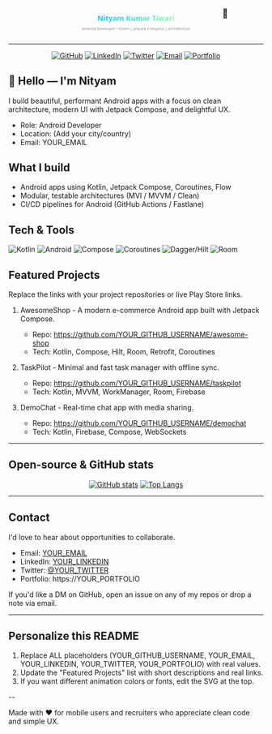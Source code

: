 <!--
  Profile README for: Nityam Kumar Tiwari
  Role: Android Developer
  Instructions: Replace placeholders (YOUR_...) with real links/usernames.
-->

<div align="center">

<!-- Animated SVG Hero -->
<svg width="100%" height="140" viewBox="0 0 1200 140" preserveAspectRatio="xMidYMid meet" xmlns="http://www.w3.org/2000/svg">
  <defs>
    <linearGradient id="g" x1="0%" x2="100%">
      <stop offset="0%" stop-color="#00C9FF">
        <animate attributeName="stop-color" dur="6s" values="#00C9FF;#92FE9D;#00C9FF" repeatCount="indefinite" />
      </stop>
      <stop offset="100%" stop-color="#92FE9D">
        <animate attributeName="stop-color" dur="6s" values="#92FE9D;#00C9FF;#92FE9D" repeatCount="indefinite" />
      </stop>
    </linearGradient>
  </defs>

  <rect width="1200" height="140" fill="transparent" />

  <text x="50%" y="48%" text-anchor="middle" font-family="Segoe UI, Roboto, system-ui, -apple-system, 'Helvetica Neue', Arial" font-weight="700" font-size="34" fill="url(#g)">
    Nityam Kumar Tiwari
  </text>

  <text x="50%" y="78%" text-anchor="middle" font-family="Segoe UI, Roboto, system-ui, -apple-system, 'Helvetica Neue', Arial" font-size="18" fill="#8b8b8b">
    Android Developer • Kotlin | Jetpack Compose | Architecture
  </text>

  <!-- Waving hand animation -->
  <text x="85%" y="32%" font-size="40" text-anchor="middle">
    <tspan id="wave">👋</tspan>
    <animateTransform xlink:href="#wave" attributeName="transform" type="rotate" values="0 0 0;20 0 0;-20 0 0;0 0 0" dur="2s" repeatCount="indefinite" />
  </text>
</svg>

</div>

---

<p align="center">
  <a href="https://github.com/YOUR_GITHUB_USERNAME"><img alt="GitHub" src="https://img.shields.io/badge/GitHub-Profile-181717?logo=github&logoColor=white"></a>
  <a href="https://www.linkedin.com/in/YOUR_LINKEDIN"><img alt="LinkedIn" src="https://img.shields.io/badge/LinkedIn-Connect-blue?logo=linkedin&logoColor=white"></a>
  <a href="https://twitter.com/YOUR_TWITTER"><img alt="Twitter" src="https://img.shields.io/badge/Twitter-Follow-1DA1F2?logo=twitter&logoColor=white"></a>
  <a href="mailto:YOUR_EMAIL"><img alt="Email" src="https://img.shields.io/badge/Email-Contact-D14836?logo=gmail&logoColor=white"></a>
  <a href="https://YOUR_PORTFOLIO"><img alt="Portfolio" src="https://img.shields.io/badge/Portfolio-View-6f42c1?logo=google-chrome&logoColor=white"></a>
</p>

## 👋 Hello — I'm Nityam

I build beautiful, performant Android apps with a focus on clean architecture, modern UI with Jetpack Compose, and delightful UX.

- Role: Android Developer
- Location: (Add your city/country)
- Email: YOUR_EMAIL

## What I build

- Android apps using Kotlin, Jetpack Compose, Coroutines, Flow
- Modular, testable architectures (MVI / MVVM / Clean)
- CI/CD pipelines for Android (GitHub Actions / Fastlane)

## Tech & Tools

<p>
  <img alt="Kotlin" src="https://img.shields.io/badge/Kotlin-0095D5?logo=kotlin&logoColor=white"> 
  <img alt="Android" src="https://img.shields.io/badge/Android-3DDC84?logo=android&logoColor=white"> 
  <img alt="Compose" src="https://img.shields.io/badge/Jetpack%20Compose-4285F4?logo=android&logoColor=white"> 
  <img alt="Coroutines" src="https://img.shields.io/badge/Coroutines-7F52FF?logo=kotlin&logoColor=white"> 
  <img alt="Dagger/Hilt" src="https://img.shields.io/badge/Hilt-6E40C9?logo=google&logoColor=white"> 
  <img alt="Room" src="https://img.shields.io/badge/Room-FF6F61?logo=sqlite&logoColor=white"> 
</p>

## Featured Projects

Replace the links with your project repositories or live Play Store links.

1. AwesomeShop - A modern e-commerce Android app built with Jetpack Compose.

   - Repo: https://github.com/YOUR_GITHUB_USERNAME/awesome-shop
   - Tech: Kotlin, Compose, Hilt, Room, Retrofit, Coroutines

2. TaskPilot - Minimal and fast task manager with offline sync.

   - Repo: https://github.com/YOUR_GITHUB_USERNAME/taskpilot
   - Tech: Kotlin, MVVM, WorkManager, Room, Firebase

3. DemoChat - Real-time chat app with media sharing.

   - Repo: https://github.com/YOUR_GITHUB_USERNAME/demochat
   - Tech: Kotlin, Firebase, Compose, WebSockets

---

## Open-source & GitHub stats

<p align="center">
  <a href="https://github.com/nityamTiwari"><img alt="GitHub stats" src="https://github-readme-stats.vercel.app/api?username=YOUR_GITHUB_USERNAME&show_icons=true&theme=radical"></a>
  <a href="https://github.com/nityamTiwari"><img alt="Top Langs" src="https://github-readme-stats.vercel.app/api/top-langs/?username=YOUR_GITHUB_USERNAME&layout=compact&theme=radical"></a>
</p>

---

## Contact

I'd love to hear about opportunities to collaborate.

- Email: [YOUR_EMAIL](mailto:YOUR_EMAIL)
- LinkedIn: [YOUR_LINKEDIN](https://www.linkedin.com/in/YOUR_LINKEDIN)
- Twitter: [@YOUR_TWITTER](https://twitter.com/YOUR_TWITTER)
- Portfolio: https://YOUR_PORTFOLIO

If you'd like a DM on GitHub, open an issue on any of my repos or drop a note via email.

---

## Personalize this README

1. Replace ALL placeholders (YOUR_GITHUB_USERNAME, YOUR_EMAIL, YOUR_LINKEDIN, YOUR_TWITTER, YOUR_PORTFOLIO) with real values.
2. Update the "Featured Projects" list with short descriptions and real links.
3. If you want different animation colors or fonts, edit the SVG at the top.

--

Made with ❤️ for mobile users and recruiters who appreciate clean code and simple UX.
